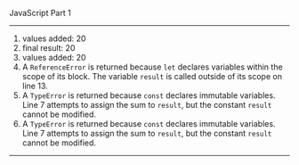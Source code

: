 JavaScript Part 1

---
1. values added:  20
2. final result:  20
3. values added:  20
4. A `ReferenceError` is returned because `let` declares variables within the scope of its block. The variable `result` is called outside of its scope on line 13.
5. A `TypeError` is returned because `const` declares immutable variables. Line 7 attempts to assign the sum to `result`, but the constant `result` cannot be modified.
6. A `TypeError` is returned because `const` declares immutable variables. Line 7 attempts to assign the sum to `result`, but the constant `result` cannot be modified.
---